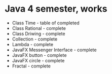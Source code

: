 # Java 4 semester, works
- Class Time - table of completed 
- Class Rational - complete
- Class Driwing - complete
- Collection - complete
- Lambda - complete
- JavaFX Messenger Interface - complete
- JavaFX button - complete
- JavaFX circle - complete
- Fractal - complete

